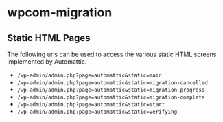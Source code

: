 # wpcom-migration

## Static HTML Pages

The following urls can be used to access the various static HTML screens implemented by Automattic.

* `/wp-admin/admin.php?page=automattic&static=main`
* `/wp-admin/admin.php?page=automattic&static=migration-cancelled`
* `/wp-admin/admin.php?page=automattic&static=migration-progress`
* `/wp-admin/admin.php?page=automattic&static=migration-complete`
* `/wp-admin/admin.php?page=automattic&static=start`
* `/wp-admin/admin.php?page=automattic&static=verifying`
